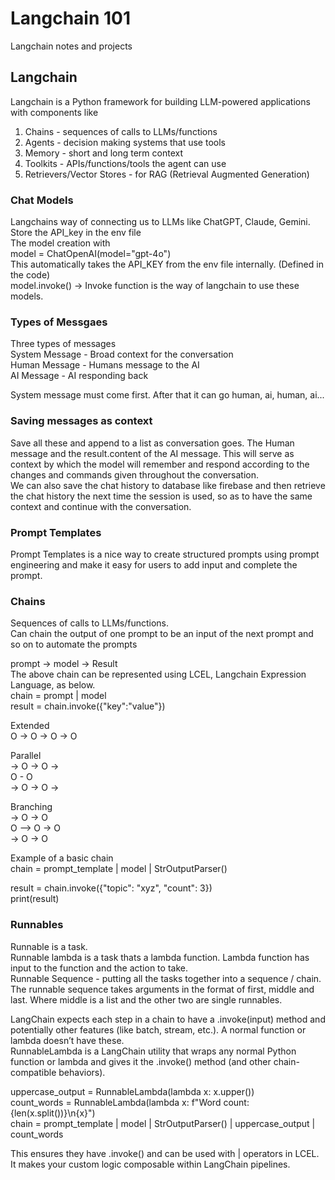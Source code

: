 # Langchain 101
Langchain notes and projects

## Langchain
Langchain is a Python framework for building LLM-powered applications with components like
1. Chains - sequences of calls to LLMs/functions
2. Agents - decision making systems that use tools
3. Memory - short and long term context
4. Toolkits - APIs/functions/tools the agent can use
5. Retrievers/Vector Stores - for RAG (Retrieval Augmented Generation)

### Chat Models 
Langchains way of connecting us to LLMs like ChatGPT, Claude, Gemini. <br>
Store the API_key in the env file <br>
The model creation with <br>
  model = ChatOpenAI(model="gpt-4o") <br>
This automatically takes the API_KEY from the env file internally. (Defined in the code) <br>
model.invoke() -> Invoke function is the way of langchain to use these models. <br>

### Types of Messgaes
Three types of messages <br>
System Message - Broad context for the conversation <br>
Human Message - Humans message to the AI <br>
AI Message - AI responding back <br>

System message must come first. After that it can go human, ai, human, ai...

### Saving messages as context
Save all these and append to a list as conversation goes. The Human message and the result.content of the AI message. This will serve as context by which the model will remember and respond according to the changes and commands given throughout the conversation. <br>
We can also save the chat history to database like firebase and then retrieve the chat history the next time the session is used, so as to have the same context and continue with the conversation. 

### Prompt Templates
Prompt Templates is a nice way to create structured prompts using prompt engineering and make it easy for users to add input and complete the prompt. 

### Chains
Sequences of calls to LLMs/functions. <br>
Can chain the output of one prompt to be an input of the next prompt and so on to automate the prompts

prompt -> model -> Result <br>
The above chain can be represented using LCEL, Langchain Expression Language, as below. <br>
chain = prompt | model <br>
result = chain.invoke({"key":"value"})

Extended <br>
O -> O -> O -> O

Parallel <br>
   -> O -> O -> <br>
O -          O <br>
   -> O -> O -> <br>

Branching <br>
   ->  O -> O <br>
O -->  O -> O <br>
   ->  O -> O <br>


Example of a basic chain <br>
chain = prompt_template | model | StrOutputParser()<br>

result = chain.invoke({"topic": "xyz", "count": 3})<br>
print(result)

### Runnables 
Runnable is a task.<br>
Runnable lambda is a task thats a lambda function. Lambda function has input to the function and the action to take. <br>
Runnable Sequence - putting all the tasks together into a sequence / chain. <br>
The runnable sequence takes arguments in the format of first, middle and last. Where middle is a list and the other two are single runnables. <br>

LangChain expects each step in a chain to have a .invoke(input) method and potentially other features (like batch, stream, etc.). A normal function or lambda doesn’t have these. <br>
RunnableLambda is a LangChain utility that wraps any normal Python function or lambda and gives it the .invoke() method (and other chain-compatible behaviors). <br>

uppercase_output = RunnableLambda(lambda x: x.upper()) <br>
count_words = RunnableLambda(lambda x: f"Word count: {len(x.split())}\n{x}") <br>
chain = prompt_template | model | StrOutputParser() | uppercase_output | count_words

This ensures they have .invoke() and can be used with | operators in LCEL.
It makes your custom logic composable within LangChain pipelines.

